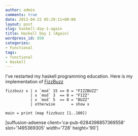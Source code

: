 ```yaml
---
author: admin
comments: true
date: 2013-04-22 05:29:11+00:00
layout: post
slug: haskell-day-1-again
title: Haskell Day 1 (Again)
wordpress_id: 850
categories:
- Functional
tags:
- functional
- Haskell
---
```


I've restarted my haskell programming education. Here is my implementation of [FizzBuzz](http://imranontech.com/2007/01/24/using-fizzbuzz-to-find-developers-who-grok-coding/)
<!-- more -->

    
    
    fizzbuzz x | x `mod` 15 == 0 = "FIZZBUZZ"
               | x `mod` 3  == 0 = "FIZZ"
               | x `mod` 5  == 0 = "BUZZ"
               | otherwise       = show x
    
    main = print (map fizzbuzz [1..100])
    


[suffusion-adsense client='ca-pub-6284398857369558' slot='1495369305' width='728' height='90']
